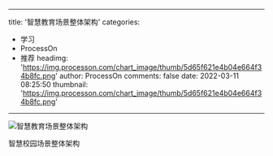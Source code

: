 
---
title: '智慧教育场景整体架构'
categories: 
 - 学习
 - ProcessOn
 - 推荐
headimg: 'https://img.processon.com/chart_image/thumb/5d65f621e4b04e664f34b8fc.png'
author: ProcessOn
comments: false
date: 2022-03-11 08:25:50
thumbnail: 'https://img.processon.com/chart_image/thumb/5d65f621e4b04e664f34b8fc.png'
---

<div>   
<img class="thumb" alt="智慧教育场景整体架构" src="https://img.processon.com/chart_image/thumb/5d65f621e4b04e664f34b8fc.png" referrerpolicy="no-referrer">
<p>智慧校园场景整体架构</p>  
</div>
            